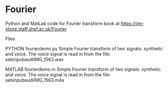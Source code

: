 # Fourier
Python and MatLab code for Fourier transform book at https://jim-stone.staff.shef.ac.uk/Fourier

Files

PYTHON
fourierdemo.py
Simple Fourier transform of two signals: synthetic and voice.
The voice signal is read in from the file: sebinpubaudiIMG_1563.wav.

MATLAB
fourierdemo.m
Simple Fourier transform of two signals: synthetic and voice.
The voice signal is read in from the file: sebinpubaudiIMG_1563.m4a
